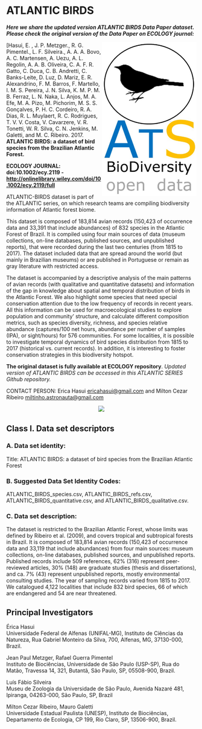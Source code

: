 # ATLANTIC BIRDS

***Here we share the updated version ATLANTIC BIRDS Data Paper dataset. Please check the original version of the Data Paper on ECOLOGY journal:***

<img align="right" width="250"  src="ats_v02_birds1.jpg"> [Hasui, E. , J. P. Metzger., R. G. Pimentel., L. F. Silveira., A. A. A. Bovo, A. C. Martensen, A. Uezu, 
A. L. Regolin, A. A. B. Oliveira, C. A. F. R. Gatto, C. Duca, C. B. Andretti, C. Banks-Leite, D. Luz, 
D. Mariz, E. R. Alexandrino, F. M. Barros, F. Martello, I. M. S. Pereira, J. N. Silva, K. M. P. M. B. Ferraz, 
L. N. Naka, L. Anjos, M. A. Efe, M. A. Pizo, M. Pichorim, M. S. S. Gonçalves, P. H. C. Cordeiro, R. A. Dias, 
R. L. Muylaert, R. C. Rodrigues, T. V. V. Costa, V. Cavarzere, V. R. Tonetti, W. R. Silva, C. N. Jenkins, 
M. Galetti, and M. C. Ribeiro. 2017. **ATLANTIC BIRDS: a dataset of bird species from the Brazilian Atlantic Forest.** 

**ECOLOGY JOURNAL: doi:10.1002/ecy.2119 - http://onlinelibrary.wiley.com/doi/10.1002/ecy.2119/full**

ATLANTIC-BIRDS dataset is part of the ATLANTIC series, on which research teams are compiling biodiversity information of Atlantic forest biome. 

This dataset is composed of 183,814 avian records (150,423 of occurrence data and 33,391 that include abundances)  of 832 species in the Atlantic Forest of Brazil. It is compiled using four main sources of data 
(museum collections, on-line databases, published sources, and unpublished reports), that were recorded during the last two centuries (from 1815 to 2017). The dataset included data that are spread around the world (but mainly in Brazilian museums) or are published in Portuguese or remain as gray literature with restricted access. 

The dataset is accompanied by a descriptive analysis of the main patterns of avian records (with qualitative and  quantitative datasets) and information of the gap in knowledge about spatial and temporal distribution of birds in the  Atlantic Forest. We also highlight some species that need special conservation attention due to the low frequency of  records in recent years. All this information can be used for macroecological studies to explore population and  community’ structure, and calculate different composition metrics, such as species diversity, richness, and species relative abundance (captures/100 net hours, abundance per number of samples (IPA), or sight/hours) for 576 communities. 
For some localities, it is possible to investigate temporal dynamics of bird species distribution from 1815 to 2017 (historical vs. current records). In addition, it is interesting to foster conservation strategies in this biodiversity hotspot.

**The original dataset is fully available at ECOLOGY repository**. 
*Updated version of ATLANTIC BIRDS can be accessed in this ATLANTIC SERIES Github repository.*

CONTACT PERSON: Erica Hasui <ericahasui@gmail.com> and Milton Cezar Ribeiro <miltinho.astronauta@gmail.com>



<p align="center"> 
<img src="https://github.com/LEEClab/ATLANTIC-Birds/blob/master/figure.jpg">
</p>


## Class I. Data set descriptors
### A. Data set identity:

Title: ATLANTIC BIRDS: a dataset of bird species from the Brazilian Atlantic Forest

### B. Suggested Data Set Identity Codes: 

ATLANTIC_BIRDS_species.csv, ATLANTIC_BIRDS_refs.csv, ATLANTIC_BIRDS_quantitative.csv, and ATLANTIC_BIRDS_qualitative.csv.

### C. Data set description:
The dataset is restricted to the Brazilian Atlantic Forest, whose limits was defined by Ribeiro et al. (2009), 
and covers tropical and subtropical forests in Brazil. It is composed of 183,814 avian records 
(150,423 of occurrence data and 33,119 that include abundances) from four main sources: museum collections, 
on-line databases, published sources, and unpublished reports. Published records include 509 references, 62% (316) 
represent peer- reviewed articles, 30% (148) are graduate studies (thesis and dissertations), and ca. 7% (43) 
represent unpublished reports, mostly environmental consulting studies. The year of sampling records varied 
from 1815 to 2017. We catalogued 4,122 localities that include 832 bird species, 66 of which are endangered and 
54 are near threatened. 

## Principal Investigators

Érica Hasui  
Universidade Federal de Alfenas (UNIFAL-MG), Instituto de Ciências da Natureza, Rua Gabriel Monteiro da Silva, 700, 
Alfenas, MG, 37130-000, Brazil.

Jean Paul Metzger, Rafael Guerra Pimentel  
Instituto de Biociências, Universidade de São Paulo (USP-SP), Rua do Matão, Travessa 14, 321, Butantã, São Paulo, 
SP, 05508-900, Brazil.

Luís Fábio Silveira  
Museu de Zoologia da Universidade de São Paulo, Avenida Nazaré 481, Ipiranga, 04263-000, São Paulo, SP, Brazil

Milton Cezar Ribeiro, Mauro Galetti  
Universidade Estadual Paulista (UNESP), Instituto de Biociências, Departamento de Ecologia, CP 199, 
Rio Claro, SP, 13506-900, Brazil.

